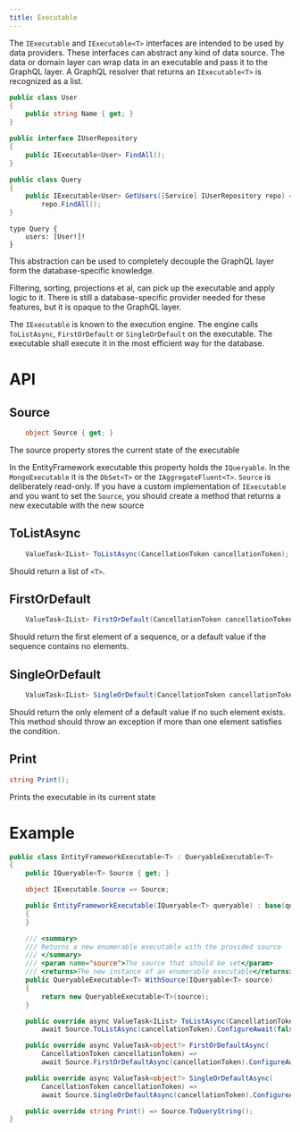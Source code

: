 ```yaml
---
title: Executable
---
```


The `IExecutable` and `IExecutable<T>` interfaces are intended to be used by data providers.
These interfaces can abstract any kind of data source.
The data or domain layer can wrap data in an executable and pass it to the GraphQL layer.
A GraphQL resolver that returns an `IExecutable<T>` is recognized as a list.

```csharp
public class User
{
    public string Name { get; }
}

public interface IUserRepository
{
    public IExecutable<User> FindAll();
}

public class Query
{
    public IExecutable<User> GetUsers([Service] IUserRepository repo) =>
        repo.FindAll();
}
```

```sdl
type Query {
    users: [User!]!
}
```

This abstraction can be used to completely decouple the GraphQL layer form the database-specific knowledge.

Filtering, sorting, projections et al, can pick up the executable and apply logic to it. There is still
a database-specific provider needed for these features, but it is opaque to the GraphQL layer.

The `IExecutable` is known to the execution engine. The engine calls `ToListAsync`, `FirstOrDefault` or
`SingleOrDefault` on the executable. The executable shall execute it in the most efficient way for the
database.

# API

## Source

```csharp
    object Source { get; }
```

The source property stores the current state of the executable

In the EntityFramework executable this property holds the `IQueryable`. In the `MongoExecutable` it is the
`DbSet<T>` or the `IAggregateFluent<T>`. `Source` is deliberately read-only. If you have a custom implementation
of `IExecutable` and you want to set the `Source`, you should create a method that returns a new executable
with the new source

## ToListAsync

```csharp
    ValueTask<IList> ToListAsync(CancellationToken cancellationToken);
```

Should return a list of `<T>`.

## FirstOrDefault

```csharp
    ValueTask<IList> FirstOrDefault(CancellationToken cancellationToken);
```

Should return the first element of a sequence, or a default value if the sequence contains no elements.

## SingleOrDefault

```csharp
    ValueTask<IList> SingleOrDefault(CancellationToken cancellationToken);
```

Should return the only element of a default value if no such element exists. This method
should throw an exception if more than one element satisfies the condition.

## Print

```csharp
string Print();
```

Prints the executable in its current state

# Example

```csharp
public class EntityFrameworkExecutable<T> : QueryableExecutable<T>
{
    public IQueryable<T> Source { get; }

    object IExecutable.Source => Source;

    public EntityFrameworkExecutable(IQueryable<T> queryable) : base(queryable)
    {
    }

    /// <summary>
    /// Returns a new enumerable executable with the provided source
    /// </summary>
    /// <param name="source">The source that should be set</param>
    /// <returns>The new instance of an enumerable executable</returns>
    public QueryableExecutable<T> WithSource(IQueryable<T> source)
    {
        return new QueryableExecutable<T>(source);
    }

    public override async ValueTask<IList> ToListAsync(CancellationToken cancellationToken) =>
        await Source.ToListAsync(cancellationToken).ConfigureAwait(false);

    public override async ValueTask<object?> FirstOrDefaultAsync(
        CancellationToken cancellationToken) =>
        await Source.FirstOrDefaultAsync(cancellationToken).ConfigureAwait(false);

    public override async ValueTask<object?> SingleOrDefaultAsync(
        CancellationToken cancellationToken) =>
        await Source.SingleOrDefaultAsync(cancellationToken).ConfigureAwait(false);

    public override string Print() => Source.ToQueryString();
}
```
